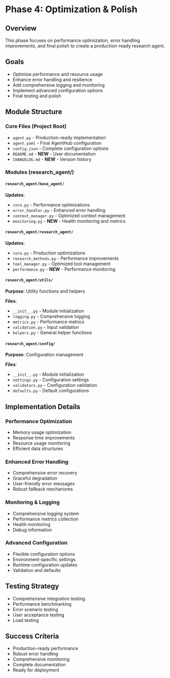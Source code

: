 # Phase 4: Optimization & Polish

## Overview
This phase focuses on performance optimization, error handling improvements, and final polish to create a production-ready research agent.

## Goals
- Optimize performance and resource usage
- Enhance error handling and resilience
- Add comprehensive logging and monitoring
- Implement advanced configuration options
- Final testing and polish

## Module Structure

### Core Files (Project Root)
- `agent.py` - Production-ready implementation
- `agent.yaml` - Final AgentHub configuration
- `config.json` - Complete configuration options
- `README.md` - **NEW** - User documentation
- `CHANGELOG.md` - **NEW** - Version history

### Modules (research_agent/)

#### `research_agent/base_agent/`
**Updates**:
- `core.py` - Performance optimizations
- `error_handler.py` - Enhanced error handling
- `context_manager.py` - Optimized context management
- `monitoring.py` - **NEW** - Health monitoring and metrics

#### `research_agent/research_agent/`
**Updates**:
- `core.py` - Production optimizations
- `research_methods.py` - Performance improvements
- `tool_manager.py` - Optimized tool management
- `performance.py` - **NEW** - Performance monitoring

#### `research_agent/utils/`
**Purpose**: Utility functions and helpers

**Files**:
- `__init__.py` - Module initialization
- `logging.py` - Comprehensive logging
- `metrics.py` - Performance metrics
- `validation.py` - Input validation
- `helpers.py` - General helper functions

#### `research_agent/config/`
**Purpose**: Configuration management

**Files**:
- `__init__.py` - Module initialization
- `settings.py` - Configuration settings
- `validators.py` - Configuration validation
- `defaults.py` - Default configurations

## Implementation Details

### Performance Optimization
- Memory usage optimization
- Response time improvements
- Resource usage monitoring
- Efficient data structures

### Enhanced Error Handling
- Comprehensive error recovery
- Graceful degradation
- User-friendly error messages
- Robust fallback mechanisms

### Monitoring & Logging
- Comprehensive logging system
- Performance metrics collection
- Health monitoring
- Debug information

### Advanced Configuration
- Flexible configuration options
- Environment-specific settings
- Runtime configuration updates
- Validation and defaults

## Testing Strategy
- Comprehensive integration testing
- Performance benchmarking
- Error scenario testing
- User acceptance testing
- Load testing

## Success Criteria
- Production-ready performance
- Robust error handling
- Comprehensive monitoring
- Complete documentation
- Ready for deployment
